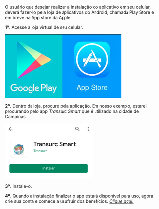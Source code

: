 O usuário que desejar realizar a instalação do aplicativo em seu celular, deverá fazer-lo pela loja de aplicativos do Android, chamada Play Store e em breve na App store da Apple.

**1º**. Acesse a loja virtual de seu celular.

![image.png](/.attachments/image-98f45cbf-fb1c-496c-baba-93722cffe150.png)


**2º**. Dentro da loja, procure pela aplicação. Em nosso exemplo, estarei procurando pelo app _Transurc Smart_ que é utilizado na cidade de Campinas.

![image.png](/.attachments/image-2f793954-1dcf-4eb9-b1dd-8d7cc6eb3d56.png)


**3º**. Instale-o.

**4º**. Quando a instalação finalizar o app estará disponível para uso, agora crie sua conta e comece a usufruir dos benefícios. _[Clique aqui.](/ABT-%2D-QRCODE-%2D-app-para-uso-no-transporte-público/2.-Cadastrando-sua-conta-de-acesso)_







